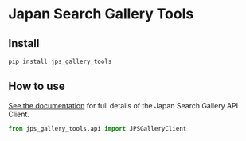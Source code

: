 Japan Search Gallery Tools
================

<!-- WARNING: THIS FILE WAS AUTOGENERATED! DO NOT EDIT! -->

## Install

``` sh
pip install jps_gallery_tools
```

## How to use

[See the
documentation](https://nakamura196.github.io/jps_gallery_tools/core.html)
for full details of the Japan Search Gallery API Client.

``` python
from jps_gallery_tools.api import JPSGalleryClient
```
